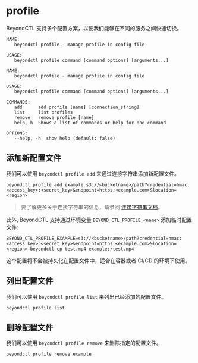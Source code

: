 # profile

BeyondCTL 支持多个配置方案，以便我们能够在不同的服务之间快速切换。

```shell
NAME:
   beyondctl profile - manage profile in config file

USAGE:
   beyondctl profile command [command options] [arguments...]

NAME:
   beyondctl profile - manage profile in config file

USAGE:
   beyondctl profile command [command options] [arguments...]

COMMANDS:
   add      add profile [name] [connection_string]
   list     list profiles
   remove   remove profile [name]
   help, h  Shows a list of commands or help for one command

OPTIONS:
   --help, -h  show help (default: false)
```

## 添加新配置文件

我们可以使用 `beyondctl profile add` 来通过连接字符串添加新配置文件。

```shell
beyondctl profile add example s3://<bucketname>/path?credential=hmac:<access_key>:<secret_key>&endpoint=https:<example.com>&location=<region>
```

> 要了解更多关于连接字符串的信息，请参阅 [连接字符串文档](/docs/go-storage/operations/index)。

此外, BeyondCTL 支持通过环境变量 `BEYOND_CTL_PROFILE_<name>` 添加临时配置文件:

```shell
BEYOND_CTL_PROFILE_EXAMPLE=s3://<bucketname>/path?credential=hmac:<access_key>:<secret_key>&endpoint=https:<example.com>&location=<region> beyondctl cp test.mp4 example:/test.mp4
```

这个配置将不会被持久化在配置文件中，适合在容器或者 CI/CD 的环境下使用。

## 列出配置文件

我们可以使用 `beyondctl profile list` 来列出已经添加的配置文件。

```shell
beyondctl profile list
```

## 删除配置文件

我们可以使用 `beyondctl profile remove` 来删除指定的配置文件。

```shell
beyondctl profile remove example
```
